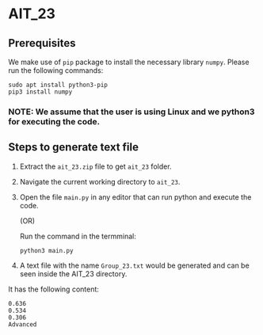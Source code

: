 # AIT_23

## Prerequisites

We make use of `pip` package to install the necessary library `numpy`. Please run the following commands:

```
sudo apt install python3-pip
pip3 install numpy
```
### NOTE:  We assume that the user is using Linux and we python3 for executing the code.

## Steps to generate text file

1. Extract the `ait_23.zip` file to get `ait_23` folder.
2. Navigate the current working directory to `ait_23`.
3. Open the file  `main.py` in any editor that can run python and execute the code.

   (OR)

   Run the command in the termminal:
   ```
   python3 main.py
   ```
4. A text file with the name `Group_23.txt` would be generated and can be seen inside the AIT_23 directory.

It has the following content:
```
0.636
0.534
0.306
Advanced
```